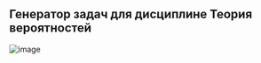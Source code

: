  ## Генератор задач для дисциплине Теория вероятностей
 
![image](https://user-images.githubusercontent.com/96076243/161138619-b0b1fc6a-d977-4b95-b6f5-ce1f6a3f2771.png)
